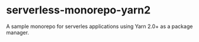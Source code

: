 # serverless-monorepo-yarn2
A sample monorepo for serverles applications using Yarn 2.0+ as a package manager.
